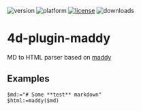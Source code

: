 ![version](https://img.shields.io/badge/version-20%2B-E23089)
![platform](https://img.shields.io/static/v1?label=platform&message=mac-intel%20|%20mac-arm%20|%20win-64&color=blue)
[![license](https://img.shields.io/github/license/miyako/4d-plugin-maddy)](LICENSE)
![downloads](https://img.shields.io/github/downloads/miyako/4d-plugin-maddy/total)

# 4d-plugin-maddy
MD to HTML parser based on [maddy](https://github.com/progsource/maddy)

## Examples

```4d
$md:="# Some **test** markdown"
$html:=maddy($md)
```
